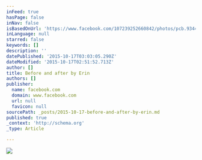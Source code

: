 ```yaml
---
inFeed: true
hasPage: false
inNav: false
isBasedOnUrl: 'https://www.facebook.com/107239252660842/photos/pcb.934481856603240/934481603269932/?type=3&theater'
inLanguage: null
starred: false
keywords: []
description: ''
datePublished: '2015-10-17T03:03:05.290Z'
dateModified: '2015-10-17T02:51:52.713Z'
author: []
title: Before and after by Erin
authors: []
publisher:
  name: facebook.com
  domain: www.facebook.com
  url: null
  favicon: null
sourcePath: _posts/2015-10-17-before-and-after-by-erin.md
published: true
_context: 'http://schema.org'
_type: Article

---
```

![](https://scontent-lax3-1.xx.fbcdn.net/hphotos-xfa1/v/t1.0-9/10931151_934481603269932_2436394052819280461_n.jpg?oh=ef687b7557273f0d2a289b30b58974e7&oe=56D02820)